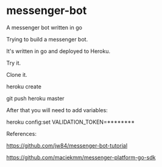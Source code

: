 # messenger-bot
A messenger bot written in go

Trying to build a messenger bot.

It's written in go and deployed to Heroku.

Try it.

Clone it.

heroku create

git push heroku master

After that you will need to add variables:

heroku config:set VALIDATION_TOKEN=********

References:

https://github.com/jw84/messenger-bot-tutorial

https://github.com/maciekmm/messenger-platform-go-sdk
